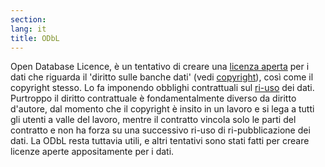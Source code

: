 ```yaml
---
section: 
lang: it
title: ODbL
---
```


Open Database Licence, è un tentativo di creare una [licenza aperta](/glossary/it/open-licence/) per i dati che riguarda il 'diritto sulle banche dati' (vedi [copyright](/glossary/it/open-licence/)), così come il copyright stesso. Lo fa imponendo obblighi contrattuali sul [ri-uso](/glossary/it/re-use/) dei dati. Purtroppo il diritto contrattuale è fondamentalmente diverso da diritto d'autore, dal momento che il copyright è insito in un lavoro e si lega a tutti gli utenti a valle del lavoro, mentre il contratto vincola solo le parti del contratto e non ha forza su una successivo ri-uso di ri-pubblicazione dei dati. La ODbL resta tuttavia utili, e altri tentativi sono stati fatti per creare licenze aperte appositamente per i dati. 
